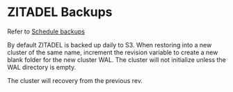# ZITADEL Backups

Refer to [Schedule backups](https://cloudnative-pg.io/documentation/1.23/backup/#scheduled-backups)

By default ZITADEL is backed up daily to S3.  When restoring into a new cluster
of the same name, increment the revision variable to create a new blank folder
for the new cluster WAL.  The cluster will not initialize unless the WAL
directory is empty.

The cluster will recovery from the previous rev.
